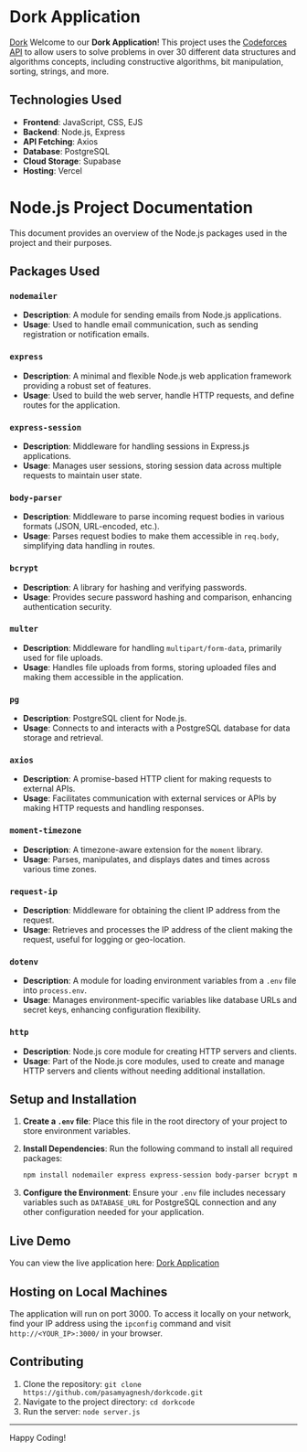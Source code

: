 # Dork Application

[Dork](D:/dork.png)
Welcome to our **Dork Application**! This project uses the [Codeforces API](https://codeforces.com/apiHelp) to allow users to solve problems in over 30 different data structures and algorithms concepts, including constructive algorithms, bit manipulation, sorting, strings, and more.

## Technologies Used

- **Frontend**: JavaScript, CSS, EJS
- **Backend**: Node.js, Express
- **API Fetching**: Axios
- **Database**: PostgreSQL
- **Cloud Storage**: Supabase
- **Hosting**: Vercel
# Node.js Project Documentation

This document provides an overview of the Node.js packages used in the project and their purposes.

## Packages Used

### `nodemailer`
- **Description**: A module for sending emails from Node.js applications.
- **Usage**: Used to handle email communication, such as sending registration or notification emails.

### `express`
- **Description**: A minimal and flexible Node.js web application framework providing a robust set of features.
- **Usage**: Used to build the web server, handle HTTP requests, and define routes for the application.

### `express-session`
- **Description**: Middleware for handling sessions in Express.js applications.
- **Usage**: Manages user sessions, storing session data across multiple requests to maintain user state.

### `body-parser`
- **Description**: Middleware to parse incoming request bodies in various formats (JSON, URL-encoded, etc.).
- **Usage**: Parses request bodies to make them accessible in `req.body`, simplifying data handling in routes.

### `bcrypt`
- **Description**: A library for hashing and verifying passwords.
- **Usage**: Provides secure password hashing and comparison, enhancing authentication security.

### `multer`
- **Description**: Middleware for handling `multipart/form-data`, primarily used for file uploads.
- **Usage**: Handles file uploads from forms, storing uploaded files and making them accessible in the application.

### `pg`
- **Description**: PostgreSQL client for Node.js.
- **Usage**: Connects to and interacts with a PostgreSQL database for data storage and retrieval.

### `axios`
- **Description**: A promise-based HTTP client for making requests to external APIs.
- **Usage**: Facilitates communication with external services or APIs by making HTTP requests and handling responses.

### `moment-timezone`
- **Description**: A timezone-aware extension for the `moment` library.
- **Usage**: Parses, manipulates, and displays dates and times across various time zones.

### `request-ip`
- **Description**: Middleware for obtaining the client IP address from the request.
- **Usage**: Retrieves and processes the IP address of the client making the request, useful for logging or geo-location.

### `dotenv`
- **Description**: A module for loading environment variables from a `.env` file into `process.env`.
- **Usage**: Manages environment-specific variables like database URLs and secret keys, enhancing configuration flexibility.

### `http`
- **Description**: Node.js core module for creating HTTP servers and clients.
- **Usage**: Part of the Node.js core modules, used to create and manage HTTP servers and clients without needing additional installation.

## Setup and Installation

1. **Create a `.env` file**: Place this file in the root directory of your project to store environment variables.

2. **Install Dependencies**: Run the following command to install all required packages:

    ```bash
    npm install nodemailer express express-session body-parser bcrypt multer pg axios moment-timezone request-ip dotenv
    ```

3. **Configure the Environment**: Ensure your `.env` file includes necessary variables such as `DATABASE_URL` for PostgreSQL connection and any other configuration needed for your application.
## Live Demo

You can view the live application here: [Dork Application](https://dork-application.vercel.app/)

## Hosting on Local Machines

The application will run on port 3000. To access it locally on your network, find your IP address using the `ipconfig` command and visit `http://<YOUR_IP>:3000/` in your browser.


## Contributing

1. Clone the repository: `git clone https://github.com/pasamyagnesh/dorkcode.git`
2. Navigate to the project directory: `cd dorkcode`
3. Run the server: `node server.js`

---

Happy Coding!
